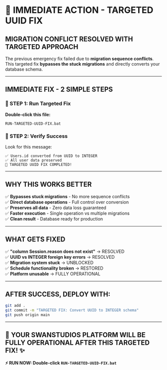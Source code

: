 # 🎯 IMMEDIATE ACTION - TARGETED UUID FIX

## **MIGRATION CONFLICT RESOLVED WITH TARGETED APPROACH**

The previous emergency fix failed due to **migration sequence conflicts**. This targeted fix **bypasses the stuck migrations** and directly converts your database schema.

---

## **IMMEDIATE FIX - 2 SIMPLE STEPS**

### **🚀 STEP 1: Run Targeted Fix**
**Double-click this file:**
```
RUN-TARGETED-UUID-FIX.bat
```

### **🚀 STEP 2: Verify Success**
Look for this message:
```
✅ Users.id converted from UUID to INTEGER
✅ All user data preserved
🎉 TARGETED UUID FIX COMPLETED!
```

---

## **WHY THIS WORKS BETTER**

✅ **Bypasses stuck migrations** - No more sequence conflicts  
✅ **Direct database operations** - Full control over conversion  
✅ **Preserves all data** - Zero data loss guaranteed  
✅ **Faster execution** - Single operation vs multiple migrations  
✅ **Clean result** - Database ready for production  

---

## **WHAT GETS FIXED**

✅ **"column Session.reason does not exist"** → RESOLVED  
✅ **UUID vs INTEGER foreign key errors** → RESOLVED  
✅ **Migration system stuck** → UNBLOCKED  
✅ **Schedule functionality broken** → RESTORED  
✅ **Platform unusable** → FULLY OPERATIONAL  

---

## **AFTER SUCCESS, DEPLOY WITH:**

```bash
git add .
git commit -m "TARGETED FIX: Convert UUID to INTEGER schema"
git push origin main
```

---

## **🦢 YOUR SWANSTUDIOS PLATFORM WILL BE FULLY OPERATIONAL AFTER THIS TARGETED FIX! ✨**

**⚡ RUN NOW: Double-click `RUN-TARGETED-UUID-FIX.bat`**
